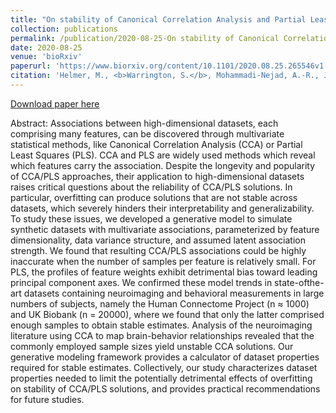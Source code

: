 ```yaml
---
title: "On stability of Canonical Correlation Analysis and Partial Least Squares with application to brain-behavior associations"
collection: publications
permalink: /publication/2020-08-25-On stability of Canonical Correlation Analysis and Partial Least Squares with application to brain-behavior associations
date: 2020-08-25
venue: 'bioRxiv'
paperurl: 'https://www.biorxiv.org/content/10.1101/2020.08.25.265546v1'
citation: 'Helmer, M., <b>Warrington, S.</b>, Mohammadi-Nejad, A.-R., Ji, J.L., Howell, A., Rosand, B., Anticevic, A., Sotiropoulos, S.N., and Murray, J.D. (2020). &quot;On stability of Canonical Correlation Analysis and Partial Least Squares with application to brain-behavior associations&quot; <i>BioRxiv</i>.'
---
```


<a href='https://www.biorxiv.org/content/10.1101/2020.08.25.265546v1'>Download paper here</a>

Abstract: Associations between high-dimensional datasets, each comprising many features, can be discovered through multivariate statistical methods, like Canonical Correlation Analysis (CCA) or Partial Least Squares (PLS). CCA and PLS are widely used methods which reveal which features carry the association. Despite the longevity and popularity of CCA/PLS approaches, their application to high-dimensional datasets raises critical questions about the reliability of CCA/PLS solutions. In particular, overfitting can produce solutions that are not stable across datasets, which severely hinders their interpretability and generalizability. To study these issues, we developed a generative model to simulate synthetic datasets with multivariate associations, parameterized by feature dimensionality, data variance structure, and assumed latent association strength. We found that resulting CCA/PLS associations could be highly inaccurate when the number of samples per feature is relatively small. For PLS, the profiles of feature weights exhibit detrimental bias toward leading principal component axes. We confirmed these model trends in state-ofthe-art datasets containing neuroimaging and behavioral measurements in large numbers of subjects, namely the Human Connectome Project (n ≈ 1000) and UK Biobank (n = 20000), where we found that only the latter comprised enough samples to obtain stable estimates. Analysis of the neuroimaging literature using CCA to map brain-behavior relationships revealed that the commonly employed sample sizes yield unstable CCA solutions. Our generative modeling framework provides a calculator of dataset properties required for stable estimates. Collectively, our study characterizes dataset properties needed to limit the potentially detrimental effects of overfitting on stability of CCA/PLS solutions, and provides practical recommendations for future studies.

